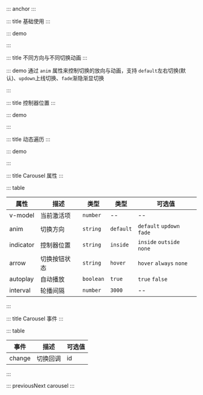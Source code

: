 ::: anchor
:::

::: title 基础使用
:::

::: demo

<template>
  <lay-carousel v-model="active1">
    <lay-carousel-item id="1">
      <div style="color: white;text-align: center;width:100%;height:300px;line-height:300px;background-color:#009688;">条目一</div>
    </lay-carousel-item>
    <lay-carousel-item id="2">
      <div style="color: white;text-align: center;width:100%;height:300px;line-height:300px;background-color:#5FB878;">条目二</div>
    </lay-carousel-item>
    <lay-carousel-item id="3">
      <div style="color: white;text-align: center;width:100%;height:300px;line-height:300px;background-color:#FFB800;">条目三</div>
    </lay-carousel-item>
    <lay-carousel-item id="4">
      <div style="color: white;text-align: center;width:100%;height:300px;line-height:300px;background-color:#FF5722;">条目四</div>
    </lay-carousel-item>
  </lay-carousel>
</template>

<script>
import { ref } from 'vue'

export default {
  setup() {

    const active1 = ref("1")

    return {
      active1
    }
  }
}
</script>

:::

::: title 不同方向与不同切换动画
:::

::: demo 通过 `anim` 属性来控制切换的放向与动画，支持 `default`左右切换(默认)、`updown`上线切换、`fade`渐隐渐显切换

<template>
  <div style="display:flex;justify-content: space-around;flex-wrap:wrap">
  <lay-carousel v-model="activeAnmi1" anim="updown" style="display:inline-block;width:32%" :autoplay="true">
    <lay-carousel-item id="1">
      <div style="color: white;text-align: center;width:100%;height:300px;line-height:300px;background-color:#009688;">条目一</div>
    </lay-carousel-item>
    <lay-carousel-item id="2">
      <div style="color: white;text-align: center;width:100%;height:300px;line-height:300px;background-color:#5FB878;">条目二</div>
    </lay-carousel-item>
    <lay-carousel-item id="3">
      <div style="color: white;text-align: center;width:100%;height:300px;line-height:300px;background-color:#FFB800;">条目三</div>
    </lay-carousel-item>
    <lay-carousel-item id="4">
      <div style="color: white;text-align: center;width:100%;height:300px;line-height:300px;background-color:#FF5722;">条目四</div>
    </lay-carousel-item>
  </lay-carousel>
  <lay-carousel v-model="activeAnmi2" style="width:32%">
    <lay-carousel-item id="1">
      <div style="color: white;text-align: center;width:100%;height:300px;line-height:300px;background-color:#009688;">条目一</div>
    </lay-carousel-item>
    <lay-carousel-item id="2">
      <div style="color: white;text-align: center;width:100%;height:300px;line-height:300px;background-color:#5FB878;">条目二</div>
    </lay-carousel-item>
    <lay-carousel-item id="3">
      <div style="color: white;text-align: center;width:100%;height:300px;line-height:300px;background-color:#FFB800;">条目三</div>
    </lay-carousel-item>
    <lay-carousel-item id="4">
      <div style="color: white;text-align: center;width:100%;height:300px;line-height:300px;background-color:#FF5722;">条目四</div>
    </lay-carousel-item>
  </lay-carousel>
  <lay-carousel v-model="activeAnmi3" anim="fade" style="width:32%;">
    <lay-carousel-item id="1">
      <div style="color: white;text-align: center;width:100%;height:300px;line-height:300px;background-color:#009688;">条目一</div>
    </lay-carousel-item>
    <lay-carousel-item id="2">
      <div style="color: white;text-align: center;width:100%;height:300px;line-height:300px;background-color:#5FB878;">条目二</div>
    </lay-carousel-item>
    <lay-carousel-item id="3">
      <div style="color: white;text-align: center;width:100%;height:300px;line-height:300px;background-color:#FFB800;">条目三</div>
    </lay-carousel-item>
    <lay-carousel-item id="4">
      <div style="color: white;text-align: center;width:100%;height:300px;line-height:300px;background-color:#FF5722;">条目四</div>
    </lay-carousel-item>
  </lay-carousel>
  </div>
</template>

<script>
import { ref } from 'vue'

export default {
  setup() {
    const activeAnmi1 = ref("1")
    const activeAnmi2 = ref("1")
    const activeAnmi3 = ref("1")
    return {
      activeAnmi1,activeAnmi2,activeAnmi3,activeAnmi4
    }
  }
}
</script>

:::

::: title 控制器位置
:::

::: demo

<template>
  <lay-carousel v-model="active3" indicator="outside">
    <lay-carousel-item id="1">
      <div style="color: white;text-align: center;width:100%;height:300px;line-height:300px;background-color:#009688;">条目一</div>
    </lay-carousel-item>
    <lay-carousel-item id="2">
      <div style="color: white;text-align: center;width:100%;height:300px;line-height:300px;background-color:#5FB878;">条目二</div>
    </lay-carousel-item>
    <lay-carousel-item id="3">
      <div style="color: white;text-align: center;width:100%;height:300px;line-height:300px;background-color:#FFB800;">条目三</div>
    </lay-carousel-item>
    <lay-carousel-item id="4">
      <div style="color: white;text-align: center;width:100%;height:300px;line-height:300px;background-color:#FF5722;">条目四</div>
    </lay-carousel-item>
  </lay-carousel>
</template>

<script>
import { ref } from 'vue'

export default {
  setup() {

    const active3 = ref("1")

    return {
      active3
    }
  }
}
</script>

:::

::: title 动态遍历
:::

::: demo

<template>
  <lay-carousel v-model="active4">
    <lay-carousel-item :id="item.id" v-for="item in arrays">
      <div style="color: white;text-align: center;width:100%;height:300px;line-height:300px;background-color:#79C48C;">{{ item.text }}</div>
    </lay-carousel-item>
  </lay-carousel>
</template>

<script>
import { ref } from 'vue'

export default {
  setup() {

    const active4 = ref("1")

    const arrays = ref([
      {id: "1", text: "1️⃣"},
      {id: "2", text: "2️⃣"},
      {id: "3", text: "3️⃣"},
      {id: "4", text: "4️⃣"}
    ])

    return {
      active4,
      arrays
    }
  }
}
</script>

:::


::: title Carousel 属性
:::

::: table

| 属性      | 描述         | 类型          |类型             |可选值                    |
| --------- | ------------ |--------------| --------------- | -------------------------|
| v-model   | 当前激活项   | `number`      | --             | --                      |
| anim      | 切换方向     | `string`      | `default`      | `default` `updown` `fade`      |
| indicator | 控制器位置   | `string`      | `inside`       |`inside` `outside` `none` |
| arrow     | 切换按钮状态 | `string`      | `hover`        |`hover` `always` `none`   |
| autoplay  | 自动播放     | `boolean`     | `true`         | `true` `false`           |
| interval  | 轮播间隔     | `number`      | `3000`         |  --                  |

:::

::: title Carousel 事件
:::

::: table

| 事件   | 描述     | 可选值 |
| ------ | -------- | ------ |
| change | 切换回调 | id     |

:::

 

::: previousNext carousel
:::